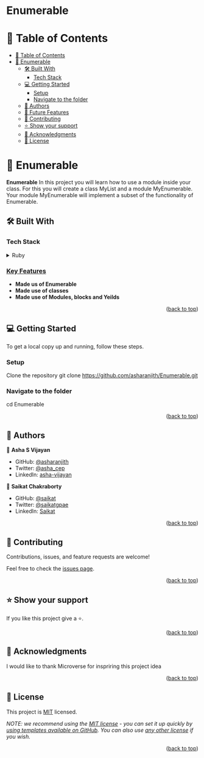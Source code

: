 # Enumerable

# 📗 Table of Contents

- [📗 Table of Contents](#-table-of-contents)
- [📖 Enumerable ](#-Enumerable-)
  - [🛠 Built With ](#-built-with-)
    - [Tech Stack ](#tech-stack-)
  - [💻 Getting Started ](#-getting-started-)
    - [Setup](#setup)
    - [Navigate to the folder](#navigate-to-the-folder)
  - [👥 Authors ](#-authors-)
  - [🔭 Future Features ](#-future-features-)
  - [🤝 Contributing ](#-contributing-)
  - [⭐️ Show your support ](#️-show-your-support-)
  - [🙏 Acknowledgments ](#-acknowledgments-)
  - [📝 License ](#-license-)

<!-- PROJECT DESCRIPTION -->

# 📖 Enumerable <a name="about-project"></a>

**Enumerable** In this project you will learn how to use a module inside your class. For this you will create a class MyList and a module MyEnumerable. Your module MyEnumerable will implement a subset of the functionality of Enumerable.

## 🛠 Built With <a name="built-with"></a>

### Tech Stack <a name="tech-stack"></a>

<details>
<summary>Ruby</summary>
  <ul>
    <li><a href="https://www.ruby-lang.org/en/">Ruby/a></li>
  </ul>
</details>


### Key Features <a name="key-features"></a>

- **Made us of Enumerable**
- **Made use of classes**
- **Made use of Modules, blocks and Yeilds**

<p align="right">(<a href="#readme-top">back to top</a>)</p>


## 💻 Getting Started <a name="getting-started"></a>

To get a local copy up and running, follow these steps.


<!--
Example command:

```sh
 gem install rails
```
 -->

### Setup
Clone the repository
git clone https://github.com/asharanjith/Enumerable.git

### Navigate to the folder

cd Enumerable


<p align="right">(<a href="#readme-top">back to top</a>)</p>

<!-- AUTHORS -->

## 👥 Authors <a name="authors"></a>


👤 **Asha S Vijayan**

- GitHub: [@asharanjith](https://github.com/asharanjith)
- Twitter: [@asha_cep](https://twitter.com/asha_cep)
- LinkedIn: [asha-vijayan](www.linkedin.com/in/ashavijayan)

👤 **Saikat Chakraborty**

- GitHub: [@saikat](https://github.com/saikatgpae)
- Twitter: [@saikatgpae](https://twitter.com/saikatgpae)
- LinkedIn: [Saikat](https://www.linkedin.com/in/saikatgpae/)

<p align="right">(<a href="#readme-top">back to top</a>)</p>
<!-- CONTRIBUTING -->

## 🤝 Contributing <a name="contributing"></a>

Contributions, issues, and feature requests are welcome!

Feel free to check the [issues page](../../issues/).

<p align="right">(<a href="#readme-top">back to top</a>)</p>

<!-- SUPPORT -->

## ⭐️ Show your support <a name="support"></a>

If you like this project give a ⭐.

<p align="right">(<a href="#readme-top">back to top</a>)</p>

<!-- ACKNOWLEDGEMENTS -->

## 🙏 Acknowledgments <a name="acknowledgements"></a>


I would like to thank Microverse for inspriring this project idea

<p align="right">(<a href="#readme-top">back to top</a>)</p>


## 📝 License <a name="license"></a>

This project is [MIT](./LICENSE) licensed.

_NOTE: we recommend using the [MIT license](https://choosealicense.com/licenses/mit/) - you can set it up quickly by [using templates available on GitHub](https://docs.github.com/en/communities/setting-up-your-project-for-healthy-contributions/adding-a-license-to-a-repository). You can also use [any other license](https://choosealicense.com/licenses/) if you wish._

<p align="right">(<a href="#readme-top">back to top</a>)</p>
